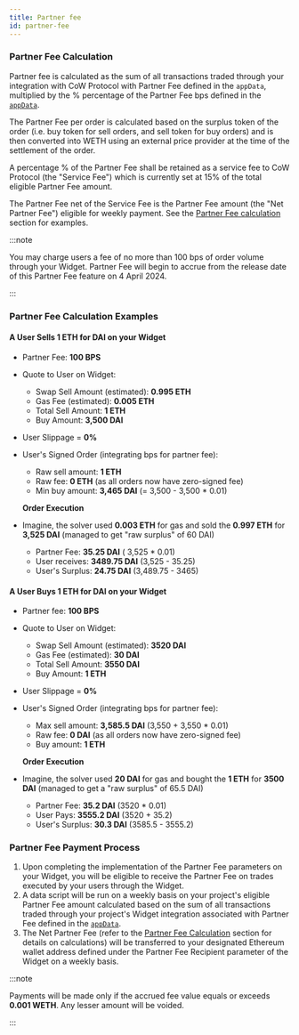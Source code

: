 ```yaml
---
title: Partner fee
id: partner-fee
---
```


### Partner Fee Calculation

Partner fee is calculated as the sum of all transactions traded through your integration with CoW Protocol with Partner
Fee defined in the `appData`, multiplied by the % percentage of the Partner Fee bps defined in
the [`appData`](/cow-protocol/reference/core/intents/app-data).

The Partner Fee per order is calculated based on the surplus token of the order (i.e. buy token for sell orders, and
sell token for buy orders) and is then converted into WETH using an external price provider at the time of the
settlement of the order.

A percentage % of the Partner Fee shall be retained as a service fee to CoW Protocol (the "Service Fee") which is
currently set at 15% of the total eligible Partner Fee amount.

The Partner Fee net of the Service Fee is the Partner Fee amount (the "Net Partner Fee") eligible for weekly payment.
See the [Partner Fee calculation](#partner-fee-calculation-examples) section for examples.

:::note

You may charge users a fee of no more than 100 bps of order volume through your Widget. Partner Fee will begin to
accrue from the release date of this Partner Fee feature on 4 April 2024.

:::

### Partner Fee Calculation Examples

#### A User Sells 1 ETH for DAI on your Widget

- Partner Fee: **100 BPS**
- Quote to User on Widget:
  - Swap Sell Amount (estimated): **0.995 ETH**
  - Gas Fee (estimated): **0.005 ETH**
  - Total Sell Amount: **1 ETH**
  - Buy Amount: **3,500 DAI**
- User Slippage = **0%**
- User's Signed Order (integrating bps for partner fee):
  - Raw sell amount: **1 ETH**
  - Raw fee: **0 ETH** (as all orders now have zero-signed fee)
  - Min buy amount: **3,465 DAI** (= 3,500 - 3,500 * 0.01)

  **Order Execution**

- Imagine, the solver used **0.003 ETH** for gas and sold the **0.997 ETH** for **3,525 DAI** (managed to get "raw surplus" of 60 DAI)
  - Partner Fee: **35.25 DAI** ( 3,525 * 0.01)
  - User receives: **3489.75 DAI** (3,525 - 35.25)
  - User's Surplus: **24.75 DAI** (3,489.75 - 3465)
  
#### A User Buys 1 ETH for DAI on your Widget
    
- Partner fee: **100 BPS**
- Quote to User on Widget:
  - Swap Sell Amount (estimated): **3520 DAI**
  - Gas Fee (estimated): **30 DAI**
  - Total Sell Amount: **3550 DAI**
  - Buy Amount: **1 ETH**
- User Slippage = **0%**
- User's Signed Order (integrating bps for partner fee):
  - Max sell amount: **3,585.5 DAI** (3,550 + 3,550 * 0.01)
  - Raw fee: **0 DAI** (as all orders now have zero-signed fee)
  - Buy amount: **1 ETH**
      
  **Order Execution**
      
- Imagine, the solver used **20 DAI** for gas and bought the **1 ETH** for **3500 DAI** (managed to get a "raw surplus" of 65.5 DAI)
  - Partner Fee: **35.2 DAI** (3520 * 0.01)
  - User Pays: **3555.2 DAI** (3520 + 35.2)
  - User's Surplus: **30.3 DAI** (3585.5 - 3555.2)

### Partner Fee Payment Process

1. Upon completing the implementation of the Partner Fee parameters on your Widget, you will be eligible to receive the
Partner Fee on trades executed by your users through the Widget.
2. A data script will be run on a weekly basis on your project's eligible Partner Fee amount calculated based on the sum of
all transactions traded through your project's Widget integration associated with Partner Fee defined in the [`appData`](/cow-protocol/reference/core/intents/app-data).
3. The Net Partner Fee (refer to the [Partner Fee Calculation](#partner-fee-calculation) section for details on calculations) will be transferred to
your designated Ethereum wallet address defined under the Partner Fee Recipient parameter of the Widget on a weekly
basis.

:::note

Payments will be made only if the accrued fee value equals or exceeds **0.001 WETH**. Any lesser amount will be voided.

:::
